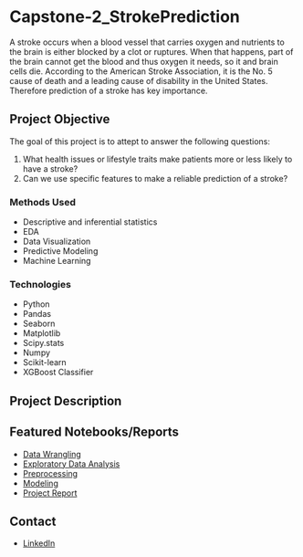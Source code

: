 # Capstone-2_StrokePrediction
A stroke occurs when a blood vessel that carries oxygen and nutrients to the brain is either 
blocked by a clot or ruptures. When that happens, part of  the brain cannot get the blood  and thus
oxygen it needs, so it and brain cells die.  According to the American Stroke Association, it is the 
No. 5 cause of death and a leading cause of disability in the United States. Therefore prediction of 
a stroke has key importance.
## Project Objective
The goal of this project is to attept to answer the following questions:
1. What health issues or lifestyle traits make patients more or less likely to have a stroke?   
2. Can we use specific features to make a reliable prediction of a stroke?
### Methods Used
* Descriptive and inferential statistics
* EDA
* Data Visualization
* Predictive Modeling
* Machine Learning
### Technologies
* Python
* Pandas
* Seaborn
* Matplotlib
* Scipy.stats
* Numpy
* Scikit-learn
* XGBoost Classifier
## Project Description
## Featured Notebooks/Reports
* [Data Wrangling](https://github.com/yuliyaselevich/Capstone-2_StrokePrediction/blob/main/Notebooks/Capstone2_DataWrangling.ipynb)
* [Exploratory Data Analysis](https://github.com/yuliyaselevich/Capstone-2_StrokePrediction/blob/main/Notebooks/Capstone2_EDA.ipynb)
* [Preprocessing](https://github.com/yuliyaselevich/Capstone-2_StrokePrediction/blob/main/Notebooks/Capstone2_Preprocessing.ipynb)
* [Modeling](https://github.com/yuliyaselevich/Capstone-2_StrokePrediction/blob/main/Notebooks/Capstone2_Modeling.ipynb)
* [Project Report](https://github.com/yuliyaselevich/Capstone-2_StrokePrediction/blob/main/Docs/Project_Report.pdf)
## Contact
* [LinkedIn](https://www.linkedin.com/in/yuliyaselevich/)


